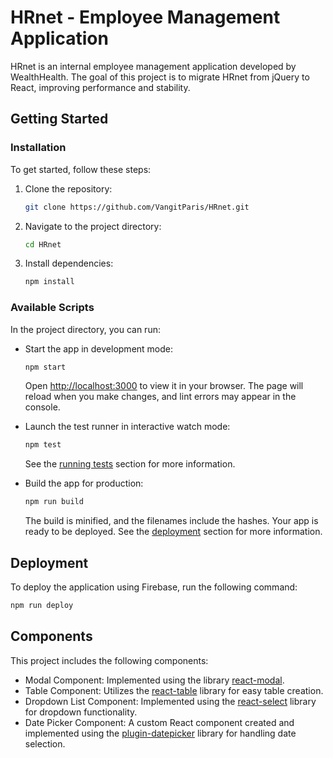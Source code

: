 # HRnet - Employee Management Application

HRnet is an internal employee management application developed by WealthHealth. The goal of this project is to migrate HRnet from jQuery to React, improving performance and stability.

## Getting Started

### Installation

To get started, follow these steps:

1. Clone the repository:
    ```bash
    git clone https://github.com/VangitParis/HRnet.git
    ```

2. Navigate to the project directory:
    ```bash
    cd HRnet
    ```

3. Install dependencies:
    ```bash
    npm install
    ```

### Available Scripts

In the project directory, you can run:

- Start the app in development mode:
    ```bash
    npm start
    ```
    Open [http://localhost:3000](http://localhost:3000) to view it in your browser. The page will reload when you make changes, and lint errors may appear in the console.

- Launch the test runner in interactive watch mode:
    ```bash
    npm test
    ```
    See the [running tests](#) section for more information.

- Build the app for production:
    ```bash
    npm run build
    ```
    The build is minified, and the filenames include the hashes. Your app is ready to be deployed. See the [deployment](#deployment) section for more information.

## Deployment

To deploy the application using Firebase, run the following command:

```bash
npm run deploy
```


## Components
This project includes the following components:

- Modal Component: Implemented using the library [react-modal](https://www.npmjs.com/package/react-modal).
- Table Component: Utilizes the [react-table](https://www.npmjs.com/package/react-table) library for easy table creation.
- Dropdown List Component: Implemented using the [react-select](https://www.npmjs.com/package/react-select) library for dropdown functionality.
- Date Picker Component: A custom React component created and implemented using the [plugin-datepicker](https://www.npmjs.com/package/plugin-datepicker) library for handling date selection.
